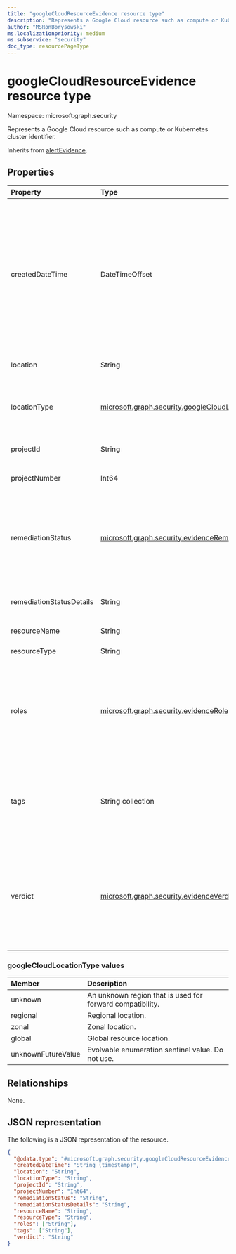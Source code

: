 ```yaml
---
title: "googleCloudResourceEvidence resource type"
description: "Represents a Google Cloud resource such as compute or Kubernetes cluster identifier."
author: "MSRonBorysowski"
ms.localizationpriority: medium
ms.subservice: "security"
doc_type: resourcePageType
---
```


# googleCloudResourceEvidence resource type

Namespace: microsoft.graph.security

Represents a Google Cloud resource such as compute or Kubernetes cluster identifier.

Inherits from [alertEvidence](../resources/security-alertevidence.md).

## Properties

|Property|Type|Description|
|:---|:---|:---|
|createdDateTime|DateTimeOffset|The date and time when the evidence was created and added to the alert. The Timestamp type represents date and time information using ISO 8601 format and is always in UTC time. For example, midnight UTC on Jan 1, 2014 is `2014-01-01T00:00:00Z`. Inherited from [alertEvidence](../resources/security-alertevidence.md). |
|location|String|The zone or region where the resource is located.|
|locationType|[microsoft.graph.security.googleCloudLocationType](#googlecloudlocationtype-values)|The type of location. Possible values are: `unknown`, `regional`, `zonal`, `global`, `unknownFutureValue`.|
|projectId|String|The Google project ID as defined by the user.|
|projectNumber|Int64|The project number assigned by Google.|
|remediationStatus|[microsoft.graph.security.evidenceRemediationStatus](../resources/security-alertevidence.md#evidenceremediationstatus-values)|Status of the remediation action taken. The possible values are: `none`, `remediated`, `prevented`, `blocked`, `notFound`, `unknownFutureValue`. Inherited from [alertEvidence](../resources/security-alertevidence.md).|
|remediationStatusDetails|String|Details about the remediation status. Inherited from [alertEvidence](../resources/security-alertevidence.md).|
|resourceName|String|The name of the resource.|
|resourceType|String|The type of the resource.|
|roles|[microsoft.graph.security.evidenceRole](../resources/security-alertevidence.md#evidencerole-values) collection|One or more roles that an evidence entity represents in an alert. For example, an IP address that is associated with an attacker has the evidence role `Attacker`. Inherited from [alertEvidence](../resources/security-alertevidence.md).|
|tags|String collection|Array of custom tags associated with an evidence instance. For example, to denote a group of devices or high value assets. Inherited from [alertEvidence](../resources/security-alertevidence.md).|
|verdict|[microsoft.graph.security.evidenceVerdict](../resources/security-alertevidence.md#evidenceverdict-values)|The decision reached by automated investigation. The possible values are: `unknown`, `suspicious`, `malicious`, `noThreatsFound`, `unknownFutureValue`. Inherited from [alertEvidence](../resources/security-alertevidence.md).|

### googleCloudLocationType values

| Member                     | Description                                       |
| :--------------------------| :------------------------------------------------ |
| unknown                    | An unknown region that is used for forward compatibility. |
| regional                   | Regional location. |
| zonal                      | Zonal location. |
| global                     | Global resource location. |
| unknownFutureValue         | Evolvable enumeration sentinel value. Do not use.  |

## Relationships

None.

## JSON representation

The following is a JSON representation of the resource.
<!-- {
  "blockType": "resource",
  "@odata.type": "microsoft.graph.security.googleCloudResourceEvidence"
}
-->
``` json
{
  "@odata.type": "#microsoft.graph.security.googleCloudResourceEvidence",
  "createdDateTime": "String (timestamp)",
  "location": "String",
  "locationType": "String",
  "projectId": "String",
  "projectNumber": "Int64",
  "remediationStatus": "String",
  "remediationStatusDetails": "String",
  "resourceName": "String",
  "resourceType": "String",
  "roles": ["String"],
  "tags": ["String"],
  "verdict": "String"
}
```
